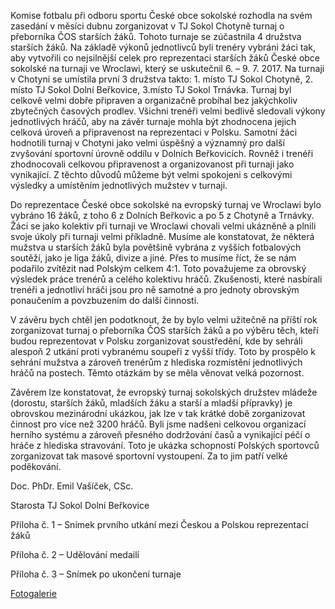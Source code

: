 ﻿---
nazev: Přeborník ČOS starších žáků v roce 2017 a účast na evropském turnaji ve fotbalu sokolských mužstev ve Wroclawi – Polsko
tags: jednota→verejnost jednota→jednota jednota→zupa
---

Komise fotbalu při odboru sportu České obce sokolské rozhodla na svém zasedání v měsíci dubnu zorganizovat v TJ Sokol Chotyně turnaj o přeborníka ČOS starších žáků. Tohoto turnaje se zúčastnila 4 družstva starších žáků. Na základě výkonů jednotlivců byli trenéry vybráni žáci tak, aby vytvořili co nejsilnější celek pro reprezentaci starších žáků České obce sokolské na turnaji ve Wroclawi, který se uskutečnil 6. – 9. 7. 2017. Na turnaji v Chotyni se umístila první 3 družstva takto: 1. místo TJ Sokol Chotyně, 2. místo TJ Sokol Dolní Beřkovice, 3.místo TJ Sokol Trnávka. Turnaj byl celkově velmi dobře připraven a organizačně probíhal bez jakýchkoliv zbytečných časových prodlev. Všichni trenéři velmi bedlivě sledovali výkony jednotlivých hráčů, aby na závěr turnaje mohla být zhodnocena jejich celková úroveň a připravenost na reprezentaci v Polsku. Samotní žáci hodnotili turnaj v Chotyni jako velmi úspěšný a významný pro další zvyšování sportovní úrovně oddílu v Dolních Beřkovicích. Rovněž i trenéři zhodnocovali celkovou připravenost a organizovanost při turnaji jako vynikající. Z těchto důvodů můžeme být velmi spokojeni s celkovými výsledky a umístěním jednotlivých mužstev v turnaji.


Do reprezentace České obce sokolské na evropský turnaj ve Wroclawi bylo vybráno 16 žáků, z toho 6 z Dolních Beřkovic a po 5 z Chotyně a Trnávky. Žáci se jako kolektiv při turnaji ve Wroclawi chovali velmi ukázněně a plnili svoje úkoly při turnaji velmi příkladně. Musíme ale konstatovat, že některá mužstva u starších žáků byla povětšině vybrána z vyšších fotbalových soutěží, jako je liga žáků, divize a jiné. Přes to musíme říct, že se nám podařilo zvítězit nad Polským celkem 4:1. Toto považujeme za obrovský výsledek práce trenérů a celého kolektivu hráčů. Zkušenosti, které nasbírali trenéři a jednotliví hráči jsou pro ně samotné a pro jednoty obrovským ponaučením a povzbuzením do další činnosti.


V závěru bych chtěl jen podotknout, že by bylo velmi užitečně na příští rok zorganizovat turnaj o přeborníka ČOS starších žáků a po výběru těch, kteří budou reprezentovat v Polsku zorganizovat soustředění, kde by sehráli alespoň 2 utkání proti vybranému soupeři z vyšší třídy. Toto by prospělo k sehrání mužstva a zároveň trenérům z hlediska rozmístění jednotlivých hráčů na postech. Těmto otázkám by se měla věnovat velká pozornost.



Závěrem lze konstatovat, že evropský turnaj sokolských družstev mládeže (dorostu, starších žáků, mladších žáku a starší a mladší přípravky) je obrovskou mezinárodní ukázkou, jak lze v tak krátké době zorganizovat činnost pro více než 3200 hráčů. Byli jsme nadšeni celkovou organizací herního systému a zároveň přesného dodržování časů a vynikající péčí o hráče z hlediska stravování. Toto je ukázka schopností Polských sportovců zorganizovat tak masové sportovní vystoupení. Za to jim patří velké poděkování.

Doc. PhDr. Emil Vašíček, CSc.

Starosta TJ Sokol Dolní Beřkovice

Příloha č. 1 – Snímek prvního utkání mezi Českou a Polskou reprezentací žáků

Příloha č. 2 – Udělování medailí

Příloha č. 3 – Snímek po ukončení turnaje

[Fotogalerie](https://photos.app.goo.gl/soHqzIgy5hXKPAP53)